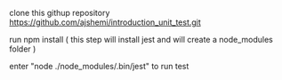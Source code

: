 
clone this githup repository https://github.com/ajshemi/introduction_unit_test.git

run npm install ( this step will install jest and will create a node_modules folder )

enter "node ./node_modules/.bin/jest" to run test